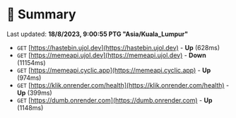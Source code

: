 # 📖 Summary
Last updated: **18/8/2023, 9:00:55 PTG "Asia/Kuala_Lumpur"**

- `GET` [https://hastebin.ujol.dev](https://hastebin.ujol.dev) - **Up** (628ms)
- `GET` [https://memeapi.ujol.dev](https://memeapi.ujol.dev) - **Down** (11154ms)
- `GET` [https://memeapi.cyclic.app](https://memeapi.cyclic.app) - **Up** (974ms)
- `GET` [https://klik.onrender.com/health](https://klik.onrender.com/health) - **Up** (399ms)
- `GET` [https://dumb.onrender.com](https://dumb.onrender.com) - **Up** (1148ms)
